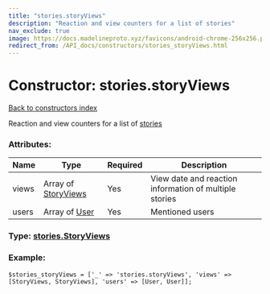 ```yaml
---
title: "stories.storyViews"
description: "Reaction and view counters for a list of stories"
nav_exclude: true
image: https://docs.madelineproto.xyz/favicons/android-chrome-256x256.png
redirect_from: /API_docs/constructors/stories_storyViews.html
---
```

# Constructor: stories.storyViews  
[Back to constructors index](/API_docs/constructors/index.html)



Reaction and view counters for a list of [stories](https://core.telegram.org/api/stories)

### Attributes:

| Name     |    Type       | Required | Description |
|----------|---------------|----------|-------------|
|views|Array of [StoryViews](/API_docs/types/StoryViews.html) | Yes|View date and reaction information of multiple stories|
|users|Array of [User](/API_docs/types/User.html) | Yes|Mentioned users|



### Type: [stories.StoryViews](/API_docs/types/stories.StoryViews.html)


### Example:

```
$stories_storyViews = ['_' => 'stories.storyViews', 'views' => [StoryViews, StoryViews], 'users' => [User, User]];
```  
